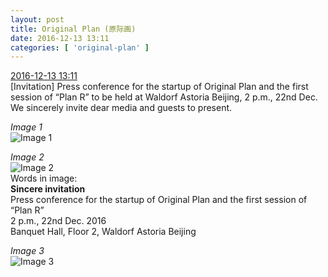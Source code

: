 ```yaml
---
layout: post
title: Original Plan (原际画)
date: 2016-12-13 13:11
categories: [ 'original-plan' ]
---
```


<div class="weibo-info">
  <a href="http://weibo.com/5626539553/ElUfr0RDr">2016-12-13 13:11</a>
</div>
[Invitation] Press conference for the startup of Original Plan and the first session of “Plan R” to be held at Waldorf Astoria Beijing, 2 p.m., 22nd Dec. We sincerely invite dear media and guests to present.

<!-- more -->

*Image 1*  
![Image 1](http://ww1.sinaimg.cn/mw690/0068MnXXgw1fap32sz5crj31kw0sg41a.jpg)

*Image 2*  
![Image 2](http://ww1.sinaimg.cn/mw690/0068MnXXgw1fap34et0ozj31kw2dn7mn.jpg)  
Words in image:  
**Sincere invitation**  
Press conference for the startup of Original Plan and the first session of “Plan R”  
2 p.m., 22nd Dec. 2016  
Banquet Hall, Floor 2, Waldorf Astoria Beijing

*Image 3*  
![Image 3](http://ww1.sinaimg.cn/mw690/0068MnXXgw1fap331p7rbj31kw0sgtcs.jpg)

